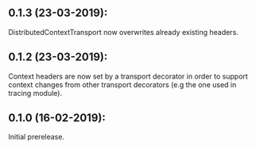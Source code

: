 ## 0.1.3 (23-03-2019):

DistributedContextTransport now overwrites already existing headers.

## 0.1.2 (23-03-2019):

Context headers are now set by a transport decorator in order to support context changes from other transport decorators (e.g the one used in tracing module).

## 0.1.0 (16-02-2019): 

Initial prerelease.